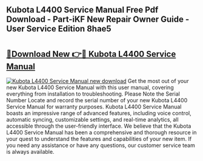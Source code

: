 ## Kubota L4400 Service Manual Free Pdf Download - Part-iKF New Repair Owner Guide - User Service Edition 8hae5

# <h2><a href="http://bc90243.oget.top/?id=Kubota+L4400+Service+Manual">🔗Download New 👉🔴 Kubota L4400 Service Manual</a></h2>

[![Kubota L4400 Service Manual new download](https://i.imgur.com/5g1atiW.png)](http://bc90243.oget.top/?id=Kubota+L4400+Service+Manual)
Get the most out of your new Kubota L4400 Service Manual with this user manual, covering everything from installation to troubleshooting. Please Note the Serial Number Locate and record the serial number of your new Kubota L4400 Service Manual for warranty purposes. Kubota L4400 Service Manual boasts an impressive range of advanced features, including voice control, automatic syncing, customizable settings, and real-time analytics, all accessible through the user-friendly interface. We believe that the Kubota L4400 Service Manual has been a comprehensive and thorough resource in your quest to understand the features and capabilities of your new item. If you need any assistance or have any questions, our customer service team is always available.
